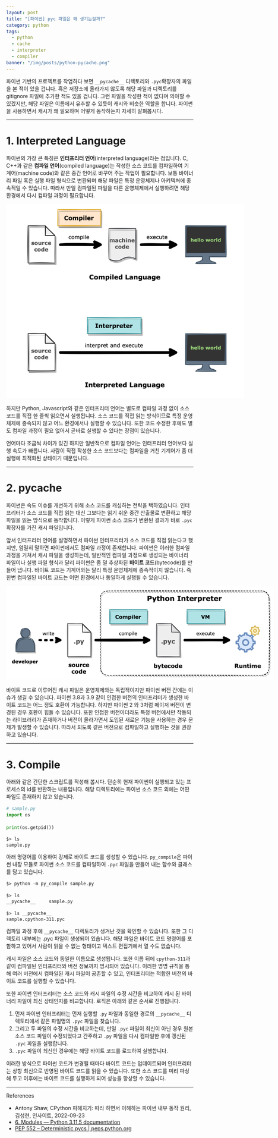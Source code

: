 ```yaml
---
layout: post
title: "[파이썬] pyc 파일은 왜 생기는걸까?"
category: python
tags:
  - python
  - cache
  - interpreter
  - compiler
banner: "/img/posts/python-pycache.png"
---
```


파이썬 기반의 프로젝트를 작업하다 보면 `__pycache__` 디렉토리와 `.pyc`확장자의 파일을 본 적이 있을 겁니다.
혹은 저장소에 올라가지 않도록 해당 파일과 디렉토리를 gitignore 파일에 추가한 적도 있을 겁니다.
그런 파일을 작성한 적이 없다며 의아할 수 있겠지만, 해당 파일은 이름에서 유추할 수 있듯이 캐시와 비슷한 역할을 합니다.
파이썬을 사용하면서 캐시가 왜 필요하며 어떻게 동작하는지 자세히 살펴봅시다.

---

# 1. Interpreted Language

파이썬의 가장 큰 특징은 **인터프리터 언어**(interpreted language)라는 점입니다.
C, C++과 같은 **컴파일 언어**(compiled language)는 작성한 소스 코드를 컴파일하여 기계어(machine code)와 같은 중간 언어로 바꾸어 주는 작업이 필요합니다.
보통 바이너리 파일 혹은 실행 파일 형식으로 변환되며 해당 파일은 특정 운영체제나 아키텍쳐에 종속적일 수 있습니다.
따라서 만일 컴파일된 파일을 다른 운영체제에서 실행하려면 해당 환경에서 다시 컴파일 과정이 필요합니다.

<img src="/img/posts/python-pycache-compiled-language.png" style="max-width:640px"/>

하지만 Python, Javascript와 같은 인터프리터 언어는 별도로 컴파일 과정 없이 소스 코드를 직접 한 줄씩 읽으면서 실행됩니다.
소스 코드를 직접 읽는 방식이므로 특정 운영체제에 종속되지 않고 어느 환경에서나 실행할 수 있습니다.
또한 코드 수정한 후에도 별도 컴파일 과정이 필요 없어서 곧바로 실행할 수 있다는 장점이 있습니다.

언어마다 조금씩 차이가 있긴 하지만 일반적으로 컴파일 언어는 인터프리터 언어보다 실행 속도가 빠릅니다.
사람이 직접 작성한 소스 코드보다는 컴파일을 거친 기계어가 좀 더 실행에 최적화된 상태이기 때문입니다.

---

# 2. pycache

파이썬은 속도 이슈를 개선하기 위해 소스 코드를 캐싱하는 전략을 택하였습니다.
인터프리터가 소스 코드를 직접 읽는 대신 그보다는 읽기 쉬운 중간 산출물로 변환하고 해당 파일을 읽는 방식으로 동작합니다.
이렇게 파이썬 소스 코드가 변환된 결과가 바로 `.pyc` 확장자를 가진 캐시 파일입니다.

앞서 인터프리터 언어를 설명하면서 파이썬 인터프리터가 소스 코드를 직접 읽는다고 했지만, 엄밀히 말하면 파이썬에서도 컴파일 과정이 존재합니다.
파이썬은 이러한 컴파일 과정을 거쳐서 캐시 파일을 생성하는데, 일반적인 컴파일 과정으로 생성되는 바이너리 파일이나 실행 파일 형식과 달리 파이썬은 좀 덜 추상화된 **바이트 코드**(bytecode)를 만들어 냅니다.
바이트 코드는 기계어와는 달리 특정 운영체제에 종속적이지 않습니다.
즉 한번 컴파일된 바이트 코드는 어떤 환경에서나 동일하게 실행될 수 있습니다.

<img src="/img/posts/python-pycache-interpreter.png" style="max-width:720px"/>

바이트 코드로 이루어진 캐시 파일은 운영체제와는 독립적이지만 파이썬 버전 간에는 이슈가 생길 수 있습니다.
파이썬 3.8과 3.9 같이 인접한 버전의 인터프리터가 생성한 바이트 코드는 어느 정도 호환이 가능합니다.
하지만 파이썬 2 와 3처럼 메이저 버전이 변경된 경우 호환이 힘들 수 있습니다.
또한 인접한 버전이더라도 특정 버전에서만 작동되는 라이브러리가 존재하거나 버전이 올라가면서 도입된 새로운 기능을 사용하는 경우 문제가 발생할 수 있습니다.
따라서 되도록 같은 버전으로 컴파일하고 실행하는 것을 권장하고 있습니다.

---

# 3. Compile

아래와 같은 간단한 스크립트를 작성해 봅시다.
단순히 현재 파이썬이 실행되고 있는 프로세스의 id를 반환하는 내용입니다.
해당 디렉토리에는 파이썬 소스 코드 외에는 어떤 파일도 존재하지 않고 있습니다.

```python
# sample.py
import os

print(os.getpid())
```
```shell
$> ls
sample.py
```

아래 명령어를 이용하여 강제로 바이트 코드를 생성할 수 있습니다.
`py_compile`은 파이썬 내장 모듈로 파이썬 소스 코드를 컴파일하여 `.pyc` 파일을 만들어 내는 함수와 클래스를 담고 있습니다.

```shell
$> python -m py_compile sample.py

$> ls
__pycache__     sample.py

$> ls __pycache__
sample.cpython-311.pyc
```

컴파일 과정 후에 `__pycache__` 디렉토리가 생겨난 것을 확인할 수 있습니다.
또한 그 디렉토리 내부에는 .pyc 파일이 생성되어 있습니다.
해당 파일은 바이트 코드 명령어를 포함하고 있어서 사람이 읽을 수 없는 형태이고 텍스트 편집기에서 열 수도 없습니다.

캐시 파일은 소스 코드와 동일한 이름으로 생성됩니다.
또한 이름 뒤에 `cpython-311`과 같이 컴파일된 인터프리터와 버전 정보까지 명시되어 있습니다.
이러한 명명 규칙을 통해 여러 버전에서 컴파일된 캐시 파일이 공존할 수 있고, 인터프리터는 적합한 버전의 바이트 코드를 실행할 수 있습니다.

또한 파이썬 인터프리터는 소스 코드와 캐시 파일의 수정 시간을 비교하여 캐시 된 바이너리 파일이 최신 상태인지를 비교합니다.
로직은 아래와 같은 순서로 진행됩니다.

1. 먼저 파이썬 인터프리터는 먼저 실행할 `.py` 파일과 동일한 경로의 `__pycache__` 디렉토리에서 같은 파일명의 `.pyc` 파일을 찾습니다.
2. 그리고 두 파일의 수정 시간을 비교하는데, 만일 `.pyc` 파일이 최신이 아닌 경우 원본 소스 코드 파일이 수정되었다고 간주하고 `.py` 파일을 다시 컴파일한 후에 갱신된 `.pyc` 파일을 실행합니다.
3. `.pyc` 파일이 최신인 경우에는 해당 바이트 코드를 로드하여 실행합니다.

이러한 방식으로 파이썬 코드가 변경될 때마다 바이트 코드는 업데이트되며 인터프리터는 상항 최신으로 반영된 바이트 코드를 읽을 수 있습니다.
또한 소스 코드를 미리 파싱해 두고 이후에는 바이트 코드를 실행하게 되어 성능을 향상할 수 있습니다.

---

References

- Antony Shaw, CPython 파헤치기: 따라 하면서 이해하는 파이썬 내부 동작 원리, 김성현, 인사이트, 2022-09-23
- [6. Modules — Python 3.11.5 documentation](https://docs.python.org/3/tutorial/modules.html#compiled-python-files)
- [PEP 552 – Deterministic pycs \| peps.python.org](https://peps.python.org/pep-0552/)